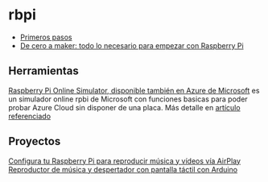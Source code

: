 # rbpi

* [Primeros pasos](http://diegorys.es/2014/11/03/primeros-pasos-con-raspberry-pi/)
* [De cero a maker: todo lo necesario para empezar con Raspberry Pi](https://m.xataka.com/makers/cero-maker-todo-necesario-para-empezar-raspberry-pi/amp?__twitter_impression=true)

## Herramientas

[Raspberry Pi Online Simulator, disponible también en Azure de Microsoft](https://azure-samples.github.io/raspberry-pi-web-simulator/) es un simulador online rpbi de Microsoft con funciones basicas para poder probar Azure Cloud sin disponer de una placa. Más detalle en [artículo referenciado](https://descubrearduino.com/raspberry-pi-online-simulator/)

## Proyectos

[Configura tu Raspberry Pi para reproducir música y vídeos vía AirPlay](https://hipertextual.com/2020/10/raspberry-pi-musica-video-airplay)
[Reproductor de música y despertador con pantalla táctil con Arduino](https://descubrearduino.com/reproductor-de-musica/)



